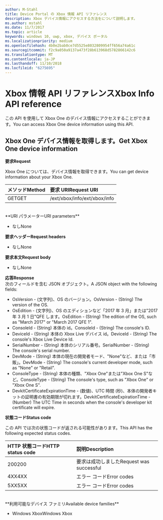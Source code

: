 ```yaml
---
author: M-Stahl
title: Device Portal の Xbox 情報 API リファレンス
description: Xbox デバイス情報にアクセスする方法をについて説明します。
ms.author: mstahl
ms.date: 11/7/2017
ms.topic: article
keywords: windows 10, uwp, xbox, デバイス ポータル
ms.localizationpriority: medium
ms.openlocfilehash: 4b0e2bab0ce7d5525e8032809954ff656a74a61c
ms.sourcegitcommit: f2c9a050a9137a473f28b613968d5782866142c6
ms.translationtype: MT
ms.contentlocale: ja-JP
ms.lasthandoff: 11/10/2018
ms.locfileid: "6275695"
---
```

# <a name="xbox-info-api-reference"></a><span data-ttu-id="609ac-104">Xbox 情報 API リファレンス</span><span class="sxs-lookup"><span data-stu-id="609ac-104">Xbox Info API reference</span></span>   
<span data-ttu-id="609ac-105">この API を使用して Xbox One のデバイス情報にアクセスすることができます。</span><span class="sxs-lookup"><span data-stu-id="609ac-105">You can access Xbox One device information using this API.</span></span>

## <a name="get-xbox-one-device-information"></a><span data-ttu-id="609ac-106">Xbox One デバイス情報を取得します。</span><span class="sxs-lookup"><span data-stu-id="609ac-106">Get Xbox One device information</span></span>

**<span data-ttu-id="609ac-107">要求</span><span class="sxs-lookup"><span data-stu-id="609ac-107">Request</span></span>**

<span data-ttu-id="609ac-108">Xbox One については、デバイス情報を取得できます。</span><span class="sxs-lookup"><span data-stu-id="609ac-108">You can get device information about your Xbox One.</span></span>

<span data-ttu-id="609ac-109">メソッド</span><span class="sxs-lookup"><span data-stu-id="609ac-109">Method</span></span>      | <span data-ttu-id="609ac-110">要求 URI</span><span class="sxs-lookup"><span data-stu-id="609ac-110">Request URI</span></span>
:------     | :-----
<span data-ttu-id="609ac-111">GET</span><span class="sxs-lookup"><span data-stu-id="609ac-111">GET</span></span> | <span data-ttu-id="609ac-112">/ext/xbox/info</span><span class="sxs-lookup"><span data-stu-id="609ac-112">/ext/xbox/info</span></span>
<br />
**<span data-ttu-id="609ac-113">URI パラメーター</span><span class="sxs-lookup"><span data-stu-id="609ac-113">URI parameters</span></span>**

- <span data-ttu-id="609ac-114">なし</span><span class="sxs-lookup"><span data-stu-id="609ac-114">None</span></span>

**<span data-ttu-id="609ac-115">要求ヘッダー</span><span class="sxs-lookup"><span data-stu-id="609ac-115">Request headers</span></span>**

- <span data-ttu-id="609ac-116">なし</span><span class="sxs-lookup"><span data-stu-id="609ac-116">None</span></span>

**<span data-ttu-id="609ac-117">要求本文</span><span class="sxs-lookup"><span data-stu-id="609ac-117">Request body</span></span>**

- <span data-ttu-id="609ac-118">なし</span><span class="sxs-lookup"><span data-stu-id="609ac-118">None</span></span>

**<span data-ttu-id="609ac-119">応答</span><span class="sxs-lookup"><span data-stu-id="609ac-119">Response</span></span>**   
<span data-ttu-id="609ac-120">次のフィールドを含む JSON オブジェクト。</span><span class="sxs-lookup"><span data-stu-id="609ac-120">A JSON object with the following fields:</span></span>

* <span data-ttu-id="609ac-121">OsVersion - (文字列)、OS のバージョン。</span><span class="sxs-lookup"><span data-stu-id="609ac-121">OsVersion - (String) The version of the OS.</span></span>
* <span data-ttu-id="609ac-122">OsEdition - (文字列)、OS のエディションなど「2017 年 3 月」または"2017 年 3 月 1 日"QFE します。</span><span class="sxs-lookup"><span data-stu-id="609ac-122">OsEdition - (String) The edition of the OS, such as "March 2017" or "March 2017 QFE 1".</span></span>
* <span data-ttu-id="609ac-123">ConsoleId - (String) 本体の id。</span><span class="sxs-lookup"><span data-stu-id="609ac-123">ConsoleId - (String) The console's ID.</span></span>
* <span data-ttu-id="609ac-124">DeviceId - (String) 本体の Xbox Live デバイス id。</span><span class="sxs-lookup"><span data-stu-id="609ac-124">DeviceId - (String) The console's Xbox Live Device Id.</span></span>
* <span data-ttu-id="609ac-125">SerialNumber - (String) 本体のシリアル番号。</span><span class="sxs-lookup"><span data-stu-id="609ac-125">SerialNumber - (String) The console's serial number.</span></span>
* <span data-ttu-id="609ac-126">DevMode - (String) 本体の現在の開発者モード、"None"など、または「市販」。</span><span class="sxs-lookup"><span data-stu-id="609ac-126">DevMode - (String) The console's current developer mode, such as "None" or "Retail".</span></span>
* <span data-ttu-id="609ac-127">ConsoleType - (String) 本体の種類、"Xbox One"または"Xbox One S"など。</span><span class="sxs-lookup"><span data-stu-id="609ac-127">ConsoleType - (String) The console's type, such as "Xbox One" or "Xbox One S".</span></span>
* <span data-ttu-id="609ac-128">DevkitCertificateExpirationTime - (数値)、UTC 時間 (秒)、本体の開発者キットの証明書の有効期限が切れます。</span><span class="sxs-lookup"><span data-stu-id="609ac-128">DevkitCertificateExpirationTime - (Number) The UTC Time in seconds when the console's developer kit certificate will expire.</span></span>

**<span data-ttu-id="609ac-129">状態コード</span><span class="sxs-lookup"><span data-stu-id="609ac-129">Status code</span></span>**

<span data-ttu-id="609ac-130">この API では次の状態コードが返される可能性があります。</span><span class="sxs-lookup"><span data-stu-id="609ac-130">This API has the following expected status codes.</span></span>

<span data-ttu-id="609ac-131">HTTP 状態コード</span><span class="sxs-lookup"><span data-stu-id="609ac-131">HTTP status code</span></span>      | <span data-ttu-id="609ac-132">説明</span><span class="sxs-lookup"><span data-stu-id="609ac-132">Description</span></span>
:------     | :-----
<span data-ttu-id="609ac-133">200</span><span class="sxs-lookup"><span data-stu-id="609ac-133">200</span></span> | <span data-ttu-id="609ac-134">要求は成功しました</span><span class="sxs-lookup"><span data-stu-id="609ac-134">Request was successful</span></span>
<span data-ttu-id="609ac-135">4XX</span><span class="sxs-lookup"><span data-stu-id="609ac-135">4XX</span></span> | <span data-ttu-id="609ac-136">エラー コード</span><span class="sxs-lookup"><span data-stu-id="609ac-136">Error codes</span></span>
<span data-ttu-id="609ac-137">5XX</span><span class="sxs-lookup"><span data-stu-id="609ac-137">5XX</span></span> | <span data-ttu-id="609ac-138">エラー コード</span><span class="sxs-lookup"><span data-stu-id="609ac-138">Error codes</span></span>

<br />
**<span data-ttu-id="609ac-139">利用可能なデバイス ファミリ</span><span class="sxs-lookup"><span data-stu-id="609ac-139">Available device families</span></span>**

* <span data-ttu-id="609ac-140">Windows Xbox</span><span class="sxs-lookup"><span data-stu-id="609ac-140">Windows Xbox</span></span>